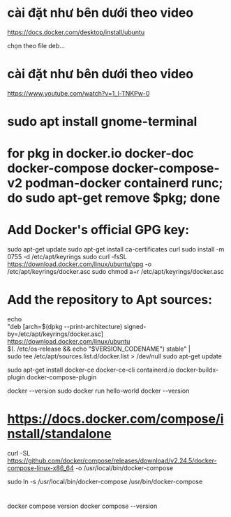 # cài đặt như bên dưới theo video

https://docs.docker.com/desktop/install/ubuntu

chọn theo file deb...

<!-- docker --version -->

# cài đặt như bên dưới theo video

https://www.youtube.com/watch?v=1_l-TNKPw-0

# sudo apt install gnome-terminal

# for pkg in docker.io docker-doc docker-compose docker-compose-v2 podman-docker containerd runc; do sudo apt-get remove $pkg; done

# Add Docker's official GPG key:

sudo apt-get update
sudo apt-get install ca-certificates curl
sudo install -m 0755 -d /etc/apt/keyrings
sudo curl -fsSL https://download.docker.com/linux/ubuntu/gpg -o /etc/apt/keyrings/docker.asc
sudo chmod a+r /etc/apt/keyrings/docker.asc

# Add the repository to Apt sources:

echo \
 "deb [arch=$(dpkg --print-architecture) signed-by=/etc/apt/keyrings/docker.asc] https://download.docker.com/linux/ubuntu \
 $(. /etc/os-release && echo "$VERSION_CODENAME") stable" | \
 sudo tee /etc/apt/sources.list.d/docker.list > /dev/null
sudo apt-get update

sudo apt-get install docker-ce docker-ce-cli containerd.io docker-buildx-plugin docker-compose-plugin

docker --version
sudo docker run hello-world
docker --version

# https://docs.docker.com/compose/install/standalone

curl -SL https://github.com/docker/compose/releases/download/v2.24.5/docker-compose-linux-x86_64 -o /usr/local/bin/docker-compose

sudo ln -s /usr/local/bin/docker-compose /usr/bin/docker-compose

#

docker compose version
docker compose --version

